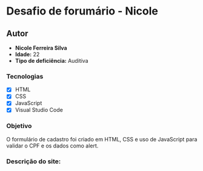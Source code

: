 # Desafio de forumário - Nicole

## Autor

- **Nicole Ferreira Silva**
- **Idade:** 22 
- **Tipo de deficiência:** Auditiva

### Tecnologias
- [x] HTML
- [x] CSS
- [x] JavaScript
- [x] Visual Studio Code

### Objetivo
O formulário de cadastro foi criado em HTML, CSS e uso de JavaScript para validar o CPF e os dados como alert.

### Descrição do site:
